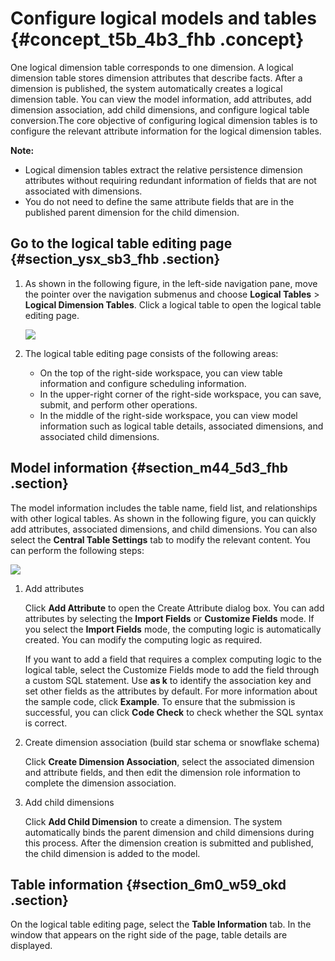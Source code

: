 # Configure logical models and tables {#concept_t5b_4b3_fhb .concept}

One logical dimension table corresponds to one dimension. A logical dimension table stores dimension attributes that describe facts. After a dimension is published, the system automatically creates a logical dimension table. You can view the model information, add attributes, add dimension association, add child dimensions, and configure logical table conversion.The core objective of configuring logical dimension tables is to configure the relevant attribute information for the logical dimension tables.

**Note:** 

-   Logical dimension tables extract the relative persistence dimension attributes without requiring redundant information of fields that are not associated with dimensions.
-   You do not need to define the same attribute fields that are in the published parent dimension for the child dimension.

## Go to the logical table editing page {#section_ysx_sb3_fhb .section}

1.  As shown in the following figure, in the left-side navigation pane, move the pointer over the navigation submenus and choose **Logical Tables** \> **Logical Dimension Tables**. Click a logical table to open the logical table editing page.

    ![](http://static-aliyun-doc.oss-cn-hangzhou.aliyuncs.com/assets/img/149732/156594391441615_en-US.png)

2.  The logical table editing page consists of the following areas:
    -   On the top of the right-side workspace, you can view table information and configure scheduling information.
    -   In the upper-right corner of the right-side workspace, you can save, submit, and perform other operations.
    -   In the middle of the right-side workspace, you can view model information such as logical table details, associated dimensions, and associated child dimensions.

## Model information {#section_m44_5d3_fhb .section}

The model information includes the table name, field list, and relationships with other logical tables. As shown in the following figure, you can quickly add attributes, associated dimensions, and child dimensions. You can also select the **Central Table Settings** tab to modify the relevant content. You can perform the following steps:

![](http://static-aliyun-doc.oss-cn-hangzhou.aliyuncs.com/assets/img/149732/156594391441617_en-US.png)

1.  Add attributes

    Click **Add Attribute** to open the Create Attribute dialog box. You can add attributes by selecting the **Import Fields** or **Customize Fields** mode. If you select the **Import Fields** mode, the computing logic is automatically created. You can modify the computing logic as required.

    If you want to add a field that requires a complex computing logic to the logical table, select the Customize Fields mode to add the field through a custom SQL statement. Use **as k** to identify the association key and set other fields as the attributes by default. For more information about the sample code, click **Example**. To ensure that the submission is successful, you can click **Code Check** to check whether the SQL syntax is correct.

2.  Create dimension association \(build star schema or snowflake schema\)

    Click **Create Dimension Association**, select the associated dimension and attribute fields, and then edit the dimension role information to complete the dimension association.

3.  Add child dimensions

    Click **Add Child Dimension** to create a dimension. The system automatically binds the parent dimension and child dimensions during this process. After the dimension creation is submitted and published, the child dimension is added to the model.


## Table information {#section_6m0_w59_okd .section}

On the logical table editing page, select the **Table Information** tab. In the window that appears on the right side of the page, table details are displayed.

